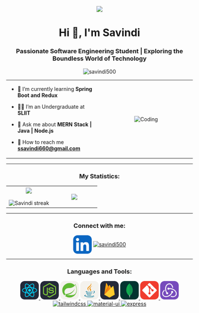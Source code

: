 <p align="center"><picture align="center"><img align="center" src = "https://github.com/7oSkaaa/7oSkaaa/blob/main/Images/about_me.gif?raw=true" width = 50px></picture></p>
<h1 align="center">Hi 👋, I'm Savindi</h1>
<h3 align="center">Passionate Software Engineering Student | Exploring the Boundless World of Technology</h3>
<p align="center"> <img src="https://komarev.com/ghpvc/?username=savindi500&label=Profile%20views&color=0e75b6&style=flat" alt="savindi500" /> </p>

<table align="center">
<tr border="none">
<td width="50%" align="left">
  
- 🌱 I’m currently learning **Spring Boot and Redux**

- 🧑‍🎓 I’m an Undergraduate at **SLIIT**

- 💬 Ask me about **MERN Stack | Java | Node.js**

- 📧 How to reach me **ssavindi660@gmail.com**
  

</td>
<td width="50%" align="center">

  <img align="center" alt="Coding" width="450" src="https://repository-images.githubusercontent.com/588181932/e36ec678-7984-4cdd-8e4c-a3932772ff8e">

  
  </td>
</tr>
</table>

---

<h3 align="center">My Statistics:</h3>
<p align="center">
<table align="center">
<tr border="none">
<td width="50%" align="center">
  
  <img  align="center"  src="https://github-readme-stats.vercel.app/api?username=savindi500&theme=dark&show_icons=true&count_private=true" />
  <br></br>
  <img  title="🔥 Get streak stats for your profile at git.io/streak-stats" alt="Savindi streak" src="https://github-readme-streak-stats.herokuapp.com/?user=savindi500&theme=dark&hide_border=false" /> 
</td>
<td width="50%" align="center">

  <img  align="center"  src="https://github-readme-stats.anuraghazra1.vercel.app/api/top-langs/?username=savindi500&theme=dark&hide_border=false&no-bg=true&no-frame=true&langs_count=10"/>
  
  </td>
</tr>
</table>

---

<h3 align="center">Connect with me:</h3>
<p align="center">
<a href="https://www.linkedin.com/in/savindi-disanayake-552048315/" target="blank"><img align="center" src="https://github.com/tandpfun/skill-icons/blob/main/icons/LinkedIn.svg" alt="savindi500" height="50" width="50" /></a>
<a href="https://github.com/savindi500" target="blank"><img align="center" src="https://github.githubassets.com/images/modules/logos_page/GitHub-Mark.png" alt="savindi500" height="50" width="50" /></a>
</p>

---

<h3 align="center">Languages and Tools:</h3>

<p align="center">
  <a href="https://react.dev/" target="_blank" rel="noreferrer">
    <img src="https://github.com/tandpfun/skill-icons/blob/main/icons/React-Dark.svg" alt="react" width="50" height="50"/>
  </a>
  <a href="https://nodejs.org/" target="_blank" rel="noreferrer">
    <img src="https://github.com/tandpfun/skill-icons/blob/main/icons/NodeJS-Dark.svg" alt="nodejs" width="50" height="50"/>
  </a>
  <a href="https://spring.io/projects/spring-boot" target="_blank" rel="noreferrer">
    <img src="https://github.com/tandpfun/skill-icons/blob/main/icons/Spring-Light.svg" alt="spring boot" width="50" height="50"/>
  </a>
  <a href="https://www.java.com" target="_blank" rel="noreferrer">
    <img src="https://github.com/tandpfun/skill-icons/blob/main/icons/Java-Light.svg" alt="java" width="50" height="50"/>
  </a>
  <a href="https://firebase.google.com/" target="_blank" rel="noreferrer">
    <img src="https://github.com/tandpfun/skill-icons/blob/main/icons/Firebase-Dark.svg" alt="firebase" width="50" height="50"/>
  </a>
  <a href="https://www.mongodb.com/" target="_blank" rel="noreferrer">
    <img src="https://github.com/tandpfun/skill-icons/blob/main/icons/MongoDB.svg" alt="mongodb" width="50" height="50"/>
  </a>
  <a href="https://git-scm.com/" target="_blank" rel="noreferrer">
    <img src="https://github.com/tandpfun/skill-icons/blob/main/icons/Git.svg" alt="git" width="50" height="50"/>
  </a>
  <!-- Additional tools -->
  
  
  <a href="https://redux.js.org/" target="_blank" rel="noreferrer">
    <img src="https://github.com/tandpfun/skill-icons/blob/main/icons/Redux.svg" alt="redux" width="50" height="50"/>
  </a>
  <a href="https://tailwindcss.com/" target="_blank" rel="noreferrer">
    <img src="https://raw.githubusercontent.com/tandpfun/skill-icons/main/icons/TailwindCSS.svg" alt="tailwindcss" width="50" height="50"/>
</a>
<a href="https://mui.com/" target="_blank" rel="noreferrer">
    <img src="https://raw.githubusercontent.com/tandpfun/skill-icons/main/icons/Material-UI.svg" alt="material-ui" width="50" height="50"/>
</a>
<a href="https://expressjs.com/" target="_blank" rel="noreferrer">
    <img src="https://raw.githubusercontent.com/tandpfun/skill-icons/main/icons/Express.svg" alt="express" width="50" height="50"/>
</a>

  

 
  

</p>



